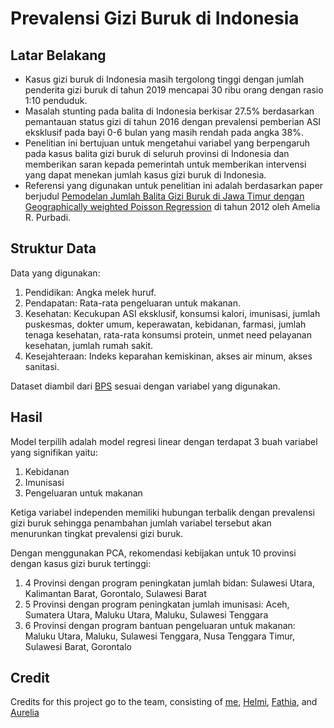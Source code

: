 # Prevalensi Gizi Buruk di Indonesia

## Latar Belakang
- Kasus gizi buruk di Indonesia masih tergolong tinggi dengan jumlah penderita gizi buruk di tahun 2019 mencapai 30 ribu orang dengan rasio 1:10 penduduk. 
- Masalah stunting pada balita di Indonesia berkisar 27.5% berdasarkan pemantauan status gizi di tahun 2016 dengan prevalensi pemberian ASI eksklusif pada bayi 0-6 bulan yang masih rendah pada angka 38%. 
- Penelitian ini bertujuan untuk mengetahui variabel yang berpengaruh pada kasus balita gizi buruk di seluruh provinsi di Indonesia dan memberikan saran kepada pemerintah untuk memberikan intervensi yang dapat menekan jumlah kasus gizi buruk di Indonesia.
- Referensi yang digunakan untuk penelitian ini adalah berdasarkan paper berjudul [Pemodelan Jumlah Balita Gizi Buruk di Jawa Timur dengan Geographically weighted Poisson Regression](https://www.neliti.com/publications/15917/pemodelan-jumlah-balita-gizi-buruk-di-jawa-timur-dengan-geographically-weighted) di tahun 2012 oleh Amelia R. Purbadi.

## Struktur Data
Data yang digunakan:
1. Pendidikan: Angka melek huruf.
2. Pendapatan: Rata-rata pengeluaran untuk makanan.
3. Kesehatan: Kecukupan ASI eksklusif, konsumsi kalori, imunisasi, jumlah puskesmas, dokter umum, keperawatan, kebidanan, farmasi, jumlah tenaga kesehatan, rata-rata konsumsi protein, unmet need pelayanan kesehatan, jumlah rumah sakit.
4. Kesejahteraan: Indeks keparahan kemiskinan, akses air minum, akses sanitasi.

Dataset diambil dari [BPS](https://www.bps.go.id/) sesuai dengan variabel yang digunakan.

## Hasil
Model terpilih adalah model regresi linear dengan terdapat 3 buah variabel yang signifikan yaitu:
1. Kebidanan
2. Imunisasi
3. Pengeluaran untuk makanan

Ketiga variabel independen memiliki hubungan terbalik dengan prevalensi gizi buruk sehingga penambahan jumlah variabel tersebut akan menurunkan tingkat prevalensi gizi buruk.

Dengan menggunakan PCA, rekomendasi kebijakan untuk 10 provinsi dengan kasus gizi buruk tertinggi:
1. 4 Provinsi dengan program peningkatan jumlah bidan: Sulawesi Utara, Kalimantan Barat, Gorontalo, Sulawesi Barat
2. 5 Provinsi dengan program peningkatan jumlah imunisasi: Aceh, Sumatera Utara, Maluku Utara, Maluku, Sulawesi Tenggara
3. 6 Provinsi dengan program bantuan pengeluaran untuk makanan: Maluku Utara, Maluku, Sulawesi Tenggara, Nusa Tenggara Timur, Sulawesi Barat, Gorontalo

## Credit
Credits for this project go to the team, consisting of [me](https://www.linkedin.com/in/razikaalmira/), [Helmi](https://www.linkedin.com/in/helmi-lahuddin-ghozali/?originalSubdomain=id), [Fathia](https://www.linkedin.com/in/fathia-athaya-hanief/), and [Aurelia](https://www.linkedin.com/in/aureliagracee/?originalSubdomain=id)
